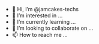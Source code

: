 - 👋 Hi, I’m @jamcakes-techs
- 👀 I’m interested in ...
- 🌱 I’m currently learning ...
- 💞️ I’m looking to collaborate on ...
- 📫 How to reach me ...

<!---
jamcakes-techs/jamcakes-techs is a ✨ special ✨ repository because its `README.md` (this file) appears on your GitHub profile.
You can click the Preview link to take a look at your changes.
--->
